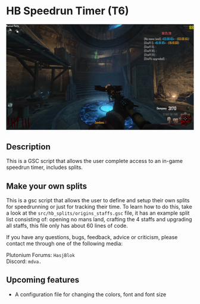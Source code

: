 # HB Speedrun Timer (T6)

![Ingame screenshot showing the script](demo.png)

## Description

This is a GSC script that allows the user complete access to an in-game speedrun timer, includes splits.

## Make your own splits

This is a gsc script that allows the user to define and setup their own splits for speedrunning or just for tracking their time. To learn how to do this, take a look at the `src/hb_splits/origins_staffs.gsc` file, it has an example split list consisting of: opening no mans land, crafting the 4 staffs and upgrading all staffs, this file only has about 60 lines of code.

If you have any questions, bugs, feedback, advice or criticism, please contact me through one of the following media:

Plutonium Forums: `HasjBlok`
<br>
Discord: `mdva.`

## Upcoming features

-   A configuration file for changing the colors, font and font size
